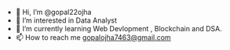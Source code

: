 - 👋 Hi, I’m @gopal22ojha
- 👀 I’m interested in Data Analyst
- 🌱 I’m currently learning Web Devlopment , Blockchain and DSA.
- 📫 How to reach me gopalojha7463@gmail.com

<!---
gopal22ojha/gopal22ojha is a ✨ special ✨ repository because its `README.md` (this file) appears on your GitHub profile.
You can click the Preview link to take a look at your changes.
--->
